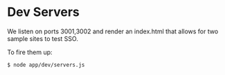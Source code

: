 Dev Servers
===========

We listen on ports 3001,3002 and render an index.html that allows for two sample sites to test SSO.

To fire them up:

<code>$ node app/dev/servers.js</code>
